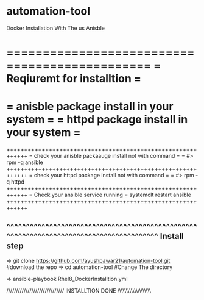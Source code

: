 # automation-tool
Docker Installation With The us Anisble 

==============================================
=        Reqiuremt  for installtion          =
==============================================
=    anisble package install in your system  =
=    httpd package install in your system    = 
==============================================

++++++++++++++++++++++++++++++++++++++++++++++++++++++++++++
=     check your anisble packaauge install not with command  =
=  #> rpm -q ansible 
++++++++++++++++++++++++++++++++++++++++++++++++++++++++++++
=     check your httpd package install not with  command   =
=  #> rpm -q httpd
++++++++++++++++++++++++++++++++++++++++++++++++++++++++++++
=  Check your ansible service running 
=  systemclt restart ansible
++++++++++++++++++++++++++++++++++++++++++++++++++++++++++++

^^^^^^^^^^^^^^^^^^^^^^^^^^^^^^^^^^^^^^^^^^^^^^^^^^^^^^^^^^^^^^^^^^^^^^^^^^^^^^^^^^^^^^^^
Install step
----------------------------------------------------------------------------------------
 
 => git clone  https://github.com/ayushpawar21/automation-tool.git  #download the repo
 => cd automation-tool                                              #Change The directory
  
 => ansible-playbook Rhel8_DockerInstalltion.yml  
 
 ////////////////////////////// INSTALLTION DONE \\\\\\\\\\\\\\\\\\\\\\\\\\\\\\\\\\\\\\\
 

 
 
 
